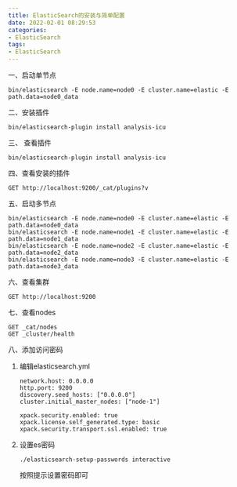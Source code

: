 ```yaml
---
title: ElasticSearch的安装与简单配置
date: 2022-02-01 08:29:53
categories:
- ElasticSearch
tags:
- ElasticSearch
---
```


一、启动单节点

~~~shell
bin/elasticsearch -E node.name=node0 -E cluster.name=elastic -E path.data=node0_data
~~~

二、安装插件

~~~shell
bin/elasticsearch-plugin install analysis-icu
~~~

三、 查看插件

~~~shell
bin/elasticsearch-plugin install analysis-icu
~~~

四、查看安装的插件

~~~shell
GET http://localhost:9200/_cat/plugins?v
~~~

五、启动多节点

~~~shell
bin/elasticsearch -E node.name=node0 -E cluster.name=elastic -E path.data=node0_data
bin/elasticsearch -E node.name=node1 -E cluster.name=elastic -E path.data=node1_data
bin/elasticsearch -E node.name=node2 -E cluster.name=elastic -E path.data=node2_data
bin/elasticsearch -E node.name=node3 -E cluster.name=elastic -E path.data=node3_data
~~~

六、查看集群

~~~shell
GET http://localhost:9200
~~~

七、查看nodes

~~~shell
GET _cat/nodes
GET _cluster/health
~~~

八、添加访问密码

1. 编辑elasticsearch.yml

   ~~~
   network.host: 0.0.0.0
   http.port: 9200
   discovery.seed_hosts: ["0.0.0.0"]
   cluster.initial_master_nodes: ["node-1"]
   
   xpack.security.enabled: true
   xpack.license.self_generated.type: basic
   xpack.security.transport.ssl.enabled: true
   ~~~

2. 设置es密码

   ~~~shell
   ./elasticsearch-setup-passwords interactive
   ~~~

   按照提示设置密码即可